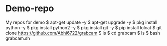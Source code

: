 # Demo-repo
My repos for demo
$ apt-get update -y
$ apt-get upgrade -y
$ pkg install python -y 
$ pkg install python2 -y
$ pkg install git -y
$ pip install lolcat
$ git clone https://github.com/Abhi6722/grabcam
$ ls
$ cd grabcam
$ ls
$ bash grabcam.sh
